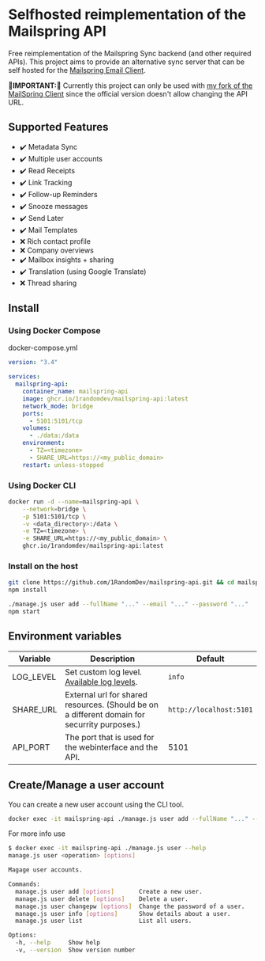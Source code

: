 # Selfhosted reimplementation of the Mailspring API

Free reimplementation of the Mailspring Sync backend (and other required APIs). This project aims to provide an alternative sync server that can be self hosted for the [Mailspring Email Client](https://getmailspring.com/).

**🔴IMPORTANT:🔴** Currently this project can only be used with [my fork of the MailSpring Client](https://github.com/1RandomDev/Mailspring) since the official version doesn't allow changing the API URL.

## Supported Features
- :heavy_check_mark: Metadata Sync
- :heavy_check_mark: Multiple user accounts
- :heavy_check_mark: Read Receipts
- :heavy_check_mark: Link Tracking
- :heavy_check_mark: Follow-up Reminders
- :heavy_check_mark: Snooze messages
- :heavy_check_mark: Send Later
- :heavy_check_mark: Mail Templates
- :x: Rich contact profile
- :x: Company overviews
- :heavy_check_mark: Mailbox insights + sharing
- :heavy_check_mark: Translation (using Google Translate)
- :x: Thread sharing

## Install
### Using Docker Compose
docker-compose.yml
```yaml
version: "3.4"

services:
  mailspring-api:
    container_name: mailspring-api
    image: ghcr.io/1randomdev/mailspring-api:latest
    network_mode: bridge
    ports:
      - 5101:5101/tcp
    volumes:
      - ./data:/data
    environment:
      - TZ=<timezone>
      - SHARE_URL=https://<my_public_domain>
    restart: unless-stopped
```
### Using Docker CLI
```bash
docker run -d --name=mailspring-api \
    --network=bridge \
    -p 5101:5101/tcp \
    -v <data_directory>:/data \
    -e TZ=<timezone> \
    -e SHARE_URL=https://<my_public_domain> \
    ghcr.io/1randomdev/mailspring-api:latest
```

### Install on the host
```bash
git clone https://github.com/1RandomDev/mailspring-api.git && cd mailspring-api
npm install

./manage.js user add --fullName "..." --email "..." --password "..."
npm start
```

## Environment variables
| Variable | Description | Default |
|----------|-------------|---------|
| LOG_LEVEL | Set custom log level. [Available log levels](https://github.com/winstonjs/winston#logging-levels). | `info` |
| SHARE_URL | External url for shared resources. (Should be on a different domain for securrity purposes.) | `http://localhost:5101` |
| API_PORT | The port that is used for the webinterface and the API. | 5101 |

## Create/Manage a user account
You can create a new user account using the CLI tool.
```bash
docker exec -it mailspring-api ./manage.js user add --fullName "..." --email "..." --password "..."
```
For more info use
```bash
$ docker exec -it mailspring-api ./manage.js user --help
manage.js user <operation> [options]

Magage user accounts.

Commands:
  manage.js user add [options]       Create a new user.
  manage.js user delete [options]    Delete a user.
  manage.js user changepw [options]  Change the password of a user.
  manage.js user info [options]      Show details about a user.
  manage.js user list                List all users.

Options:
  -h, --help     Show help                                             [boolean]
  -v, --version  Show version number                                   [boolean]
```
